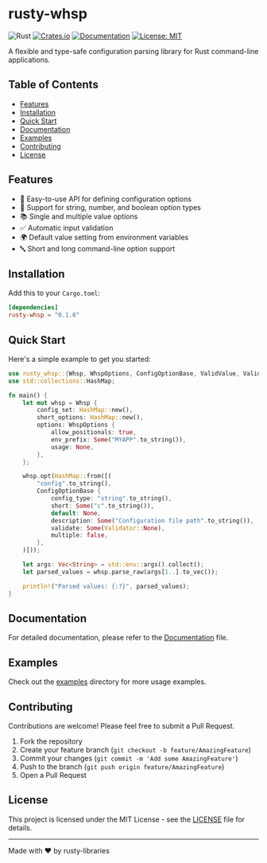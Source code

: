 # rusty-whsp

![Rust](https://img.shields.io/badge/rust-%23000000.svg?style=for-the-badge&logo=rust&logoColor=white)
[![Crates.io](https://img.shields.io/crates/v/rusty-whsp.svg)](https://crates.io/crates/rusty-whsp)
[![Documentation](https://docs.rs/rusty-whsp/badge.svg)](https://docs.rs/rusty-whsp)
[![License: MIT](https://img.shields.io/badge/License-MIT-yellow.svg)](https://opensource.org/licenses/MIT)

A flexible and type-safe configuration parsing library for Rust command-line applications.

## Table of Contents

- [Features](#features)
- [Installation](#installation)
- [Quick Start](#quick-start)
- [Documentation](#documentation)
- [Examples](#examples)
- [Contributing](#contributing)
- [License](#license)

## Features

- 🚀 Easy-to-use API for defining configuration options
- 🔢 Support for string, number, and boolean option types
- 📚 Single and multiple value options
- ✅ Automatic input validation
- 🌍 Default value setting from environment variables
- 🔤 Short and long command-line option support

## Installation

Add this to your `Cargo.toml`:

```toml
[dependencies]
rusty-whsp = "0.1.6"
```

## Quick Start

Here's a simple example to get you started:

```rust
use rusty_whsp::{Whsp, WhspOptions, ConfigOptionBase, ValidValue, Validator};
use std::collections::HashMap;

fn main() {
    let mut whsp = Whsp {
        config_set: HashMap::new(),
        short_options: HashMap::new(),
        options: WhspOptions {
            allow_positionals: true,
            env_prefix: Some("MYAPP".to_string()),
            usage: None,
        },
    };

    whsp.opt(HashMap::from([(
        "config".to_string(),
        ConfigOptionBase {
            config_type: "string".to_string(),
            short: Some("c".to_string()),
            default: None,
            description: Some("Configuration file path".to_string()),
            validate: Some(Validator::None),
            multiple: false,
        },
    )]));

    let args: Vec<String> = std::env::args().collect();
    let parsed_values = whsp.parse_raw(args[1..].to_vec());

    println!("Parsed values: {:?}", parsed_values);
}
```

## Documentation

For detailed documentation, please refer to the [Documentation](https://rusty-libraries.github.io/rusty-whsp) file.

## Examples

Check out the [examples](examples/) directory for more usage examples.

## Contributing

Contributions are welcome! Please feel free to submit a Pull Request.

1. Fork the repository
2. Create your feature branch (`git checkout -b feature/AmazingFeature`)
3. Commit your changes (`git commit -m 'Add some AmazingFeature'`)
4. Push to the branch (`git push origin feature/AmazingFeature`)
5. Open a Pull Request

## License

This project is licensed under the MIT License - see the [LICENSE](LICENSE.md) file for details.

---

Made with ❤️ by rusty-libraries
